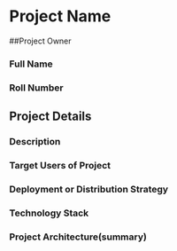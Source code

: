 # Project Name

##Project Owner
### Full Name
### Roll Number

## Project Details
### Description
### Target Users of Project
### Deployment or Distribution Strategy
### Technology Stack
### Project Architecture(summary)
